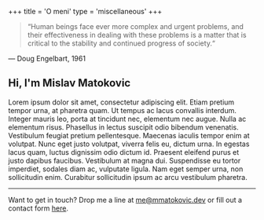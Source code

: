 +++
title = 'O meni'
type = 'miscellaneous'
+++

> “Human beings face ever more complex and urgent problems, and their effectiveness in dealing with these problems is a matter that is critical to the stability and continued progress of society.“

— Doug Engelbart, 1961

## Hi, I'm Mislav Matokovic

Lorem ipsum dolor sit amet, consectetur adipiscing elit. Etiam pretium tempor urna, at pharetra quam. Ut tempus ac lacus convallis interdum. Integer mauris leo, porta at tincidunt nec, elementum nec augue. Nulla ac elementum risus. Phasellus in lectus suscipit odio bibendum venenatis. Vestibulum feugiat pretium pellentesque. Maecenas iaculis tempor enim at volutpat. Nunc eget justo volutpat, viverra felis eu, dictum urna. In egestas lacus quam, luctus dignissim odio dictum id. Praesent eleifend purus et justo dapibus faucibus. Vestibulum at magna dui. Suspendisse eu tortor imperdiet, sodales diam ac, vulputate ligula. Nam eget semper urna, non sollicitudin enim. Curabitur sollicitudin ipsum ac arcu vestibulum pharetra.

---

Want to get in touch? Drop me a line at [me@mmatokovic.dev](mailto:me@mmatokovic.dev) or fill out a contact form [here](/contact).
